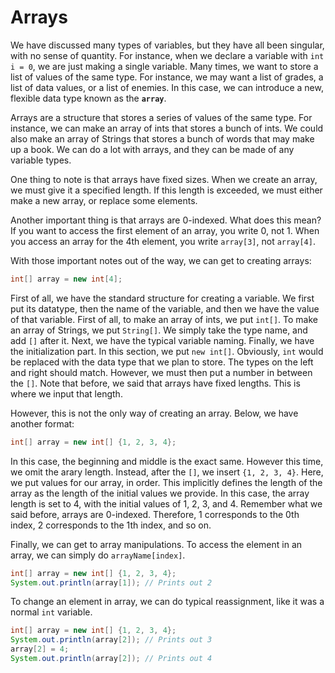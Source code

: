 # Arrays

We have discussed many types of variables, but they have all been singular, with no sense of quantity. For instance, when we declare a variable with `int i = 0`, we are just making a single variable. Many times, we want to store a list of values of the same type. For instance, we may want a list of grades, a list of data values, or a list of enemies. In this case, we can introduce a new, flexible data type known as the **`array`**.

Arrays are a structure that stores a series of values of the same type. For instance, we can make an array of ints that stores a bunch of ints. We could also make an array of Strings that stores a bunch of words that may make up a book. We can do a lot with arrays, and they can be made of any variable types.

One thing to note is that arrays have fixed sizes. When we create an array, we must give it a specified length. If this length is exceeded, we must either make a new array, or replace some elements.

Another important thing is that arrays are 0-indexed. What does this mean? If you want to access the first element of an array, you write 0, not 1. When you access an array for the 4th element, you write `array[3]`, not `array[4]`.

With those important notes out of the way, we can get to creating arrays:

```java
int[] array = new int[4];
```

First of all, we have the standard structure for creating a variable. We first put its datatype, then the name of the variable, and then we have the value of that variable. First of all, to make an array of ints, we put `int[]`. To make an array of Strings, we put `String[]`. We simply take the type name, and add `[]` after it. Next, we have the typical variable naming. Finally, we have the initialization part. In this section, we put `new int[]`. Obviously, `int` would be replaced with the data type that we plan to store. The types on the left and right should match. However, we must then put a number in between the `[]`. Note that before, we said that arrays have fixed lengths. This is where we input that length.

However, this is not the only way of creating an array. Below, we have another format:

```java
int[] array = new int[] {1, 2, 3, 4};
```

In this case, the beginning and middle is the exact same. However this time, we omit the arary length. Instead, after the `[]`, we insert `{1, 2, 3, 4}`. Here, we put values for our array, in order. This implicitly defines the length of the array as the length of the initial values we provide. In this case, the array length is set to 4, with the initial values of 1, 2, 3, and 4. Remember what we said before, arrays are 0-indexed. Therefore, 1 corresponds to the 0th index, 2 corresponds to the 1th index, and so on.

Finally, we can get to array manipulations. To access the element in an array, we can simply do `arrayName[index]`.

```java
int[] array = new int[] {1, 2, 3, 4};
System.out.println(array[1]); // Prints out 2
```

To change an element in array, we can do typical reassignment, like it was a normal `int` variable.

```java
int[] array = new int[] {1, 2, 3, 4};
System.out.println(array[2]); // Prints out 3
array[2] = 4;
System.out.println(array[2]); // Prints out 4
```
